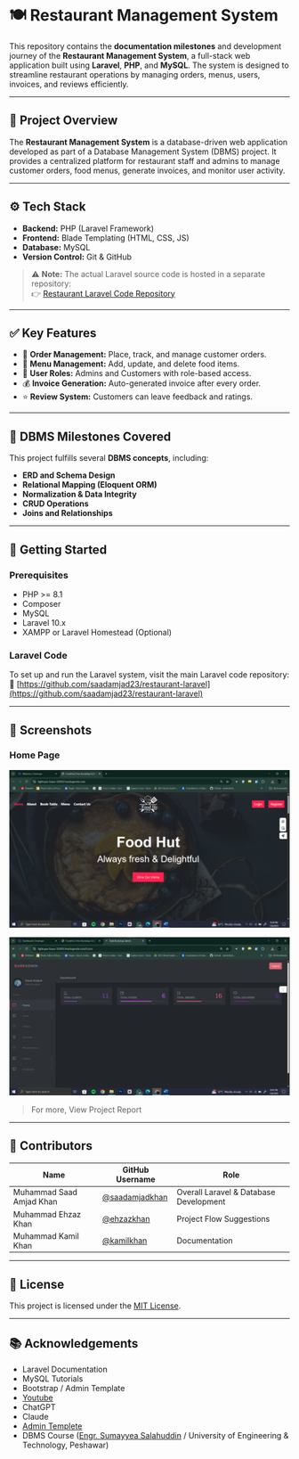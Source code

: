# 🍽️ Restaurant Management System

This repository contains the **documentation milestones** and development journey of the **Restaurant Management System**, a full-stack web application built using **Laravel**, **PHP**, and **MySQL**. The system is designed to streamline restaurant operations by managing orders, menus, users, invoices, and reviews efficiently.

---

## 📌 Project Overview

The **Restaurant Management System** is a database-driven web application developed as part of a Database Management System (DBMS) project. It provides a centralized platform for restaurant staff and admins to manage customer orders, food menus, generate invoices, and monitor user activity.

---

## ⚙️ Tech Stack

- **Backend:** PHP (Laravel Framework)
- **Frontend:** Blade Templating (HTML, CSS, JS)
- **Database:** MySQL
- **Version Control:** Git & GitHub

> ⚠️ **Note:** The actual Laravel source code is hosted in a separate repository:  
👉 [Restaurant Laravel Code Repository](https://github.com/saadamjad23/restaurant-laravel)

---

## ✅ Key Features

- 🧾 **Order Management:** Place, track, and manage customer orders.
- 🍕 **Menu Management:** Add, update, and delete food items.
- 👥 **User Roles:** Admins and Customers with role-based access.
- 💰 **Invoice Generation:** Auto-generated invoice after every order.
- ⭐ **Review System:** Customers can leave feedback and ratings.

---

## 🧠 DBMS Milestones Covered

This project fulfills several **DBMS concepts**, including:

- **ERD and Schema Design**
- **Relational Mapping (Eloquent ORM)**
- **Normalization & Data Integrity**
- **CRUD Operations**
- **Joins and Relationships**
---

## 🚀 Getting Started

### Prerequisites

- PHP >= 8.1
- Composer
- MySQL
- Laravel 10.x
- XAMPP or Laravel Homestead (Optional)

### Laravel Code

To set up and run the Laravel system, visit the main Laravel code repository:  
🔗 [https://github.com/saadamjad23/restaurant-laravel](https://github.com/saadamjad23/restaurant-laravel)

---

## 📸 Screenshots

### Home Page
![Home Page](Images/homepage.png)

![Admin Dashboard](Images/adminpage.png)

> For more, View Project Report
---

## 👥 Contributors

| Name                         | GitHub Username                                | Role             |
|------------------------------|------------------------------------------------|------------------|
| Muhammad Saad Amjad Khan     | [@saadamjadkhan](https://github.com/saadamjad23) | Overall Laravel & Database Development |
| Muhammad Ehzaz Khan          | [@ehzazkhan](https://github.com/ehzazkhan)         | Project Flow Suggestions    |
| Muhammad Kamil Khan          | [@kamilkhan](https://github.com/KamilKhan23)         | Documentation   |

---

## 📝 License

This project is licensed under the [MIT License](LICENSE).

---

## 📚 Acknowledgements

- Laravel Documentation
- MySQL Tutorials
- Bootstrap / Admin Template
- [Youtube](https://www.youtube.com/watch?v=nnD-D1MZC7Q&list=PLm8sgxwSZofcG-Dcf634oCKB4Jx0j-Bmz)
- ChatGPT
- Claude
- [Admin Templete](https://github.com/yaminshakil)
- DBMS Course ([Engr. Sumayyea Salahuddin](https://github.com/SSalahuddin) / University of Engineering & Technology, Peshawar)
